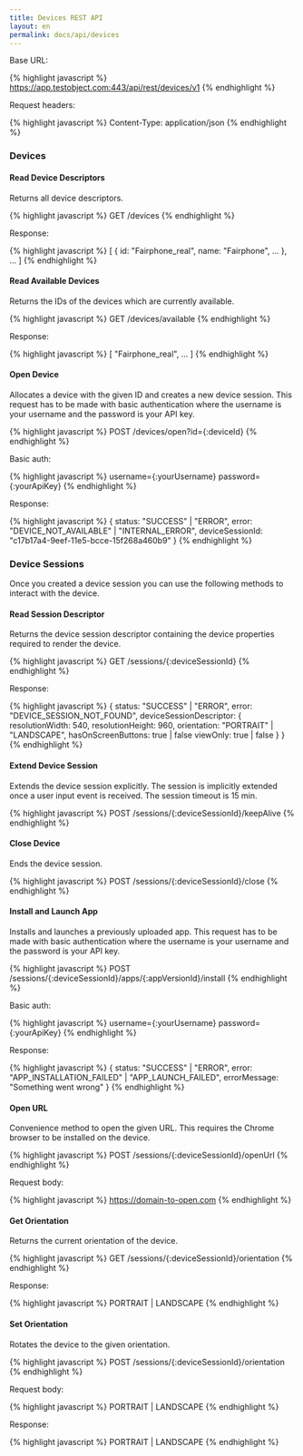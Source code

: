 ```yaml
---
title: Devices REST API
layout: en
permalink: docs/api/devices
---
```



Base URL:

{% highlight javascript %}
https://app.testobject.com:443/api/rest/devices/v1
{% endhighlight %}

Request headers:

{% highlight javascript %}
Content-Type: application/json
{% endhighlight %}


<h3 id="devices">Devices</h3>

<h4 id="read-device-descriptors">Read Device Descriptors</h4>

Returns all device descriptors.

{% highlight javascript %}
GET /devices
{% endhighlight %}

Response:

{% highlight javascript %}
[
	{
		id: "Fairphone_real",
		name: "Fairphone",
		...
	},
	...
]
{% endhighlight %}


<h4 id="read-available-devices">Read Available Devices</h4>

Returns the IDs of the devices which are currently available.

{% highlight javascript %}
GET /devices/available
{% endhighlight %}

Response:

{% highlight javascript %}
[
	"Fairphone_real",
	...
]
{% endhighlight %}


<h4 id="open-device">Open Device</h4>

Allocates a device with the given ID and creates a new device session. This request has to be made with basic authentication where the username is your username and the password is your API key.

{% highlight javascript %}
POST /devices/open?id={:deviceId}
{% endhighlight %}

Basic auth:

{% highlight javascript %}
username={:yourUsername}
password={:yourApiKey}
{% endhighlight %}

Response:

{% highlight javascript %}
{
	status: "SUCCESS" | "ERROR",
	error: "DEVICE_NOT_AVAILABLE" | "INTERNAL_ERROR",
	deviceSessionId: "c17b17a4-9eef-11e5-bcce-15f268a460b9"
}
{% endhighlight %}


<h3 id="devices">Device Sessions</h3>

Once you created a device session you can use the following methods to interact with the device.


<h4 id="read-session-descriptor">Read Session Descriptor</h4>

Returns the device session descriptor containing the device properties required to render the device.

{% highlight javascript %}
GET /sessions/{:deviceSessionId}
{% endhighlight %}

Response:

{% highlight javascript %}
{
	status: "SUCCESS" | "ERROR",
	error: "DEVICE_SESSION_NOT_FOUND",
	deviceSessionDescriptor: {
		resolutionWidth: 540,
		resolutionHeight: 960,
		orientation: "PORTRAIT" | "LANDSCAPE",
		hasOnScreenButtons: true | false
		viewOnly: true | false
	}
}
{% endhighlight %}


<h4 id="close-device">Extend Device Session</h4>

Extends the device session explicitly. The session is implicitly extended once a user input event is received. The session timeout is 15 min.

{% highlight javascript %}
POST /sessions/{:deviceSessionId}/keepAlive
{% endhighlight %}


<h4 id="close-device">Close Device</h4>

Ends the device session.

{% highlight javascript %}
POST /sessions/{:deviceSessionId}/close
{% endhighlight %}


<!--  
<h4 id="install-app">Install App</h4>

Installs a previously uploaded app.

{% highlight javascript %}
POST /sessions/{:deviceSessionId}/apps/{:appVersionId}/install
{% endhighlight %}
 -->


<h4 id="install-and-launch-app">Install and Launch App</h4>

Installs and launches a previously uploaded app. This request has to be made with basic authentication where the username is your username and the password is your API key.

{% highlight javascript %}
POST /sessions/{:deviceSessionId}/apps/{:appVersionId}/install
{% endhighlight %}

Basic auth:

{% highlight javascript %}
username={:yourUsername}
password={:yourApiKey}
{% endhighlight %}

Response:

{% highlight javascript %}
{
	status: "SUCCESS" | "ERROR",
	error: "APP_INSTALLATION_FAILED" | "APP_LAUNCH_FAILED",
	errorMessage: "Something went wrong"
}
{% endhighlight %}


<!--
<h4 id="restart-app">Restart App</h4>

Restarts the app with the given ID.

{% highlight javascript %}
POST /sessions/{:deviceSessionId}/apps/{:appVersionId}/restart
{% endhighlight %}


<h4 id="push-file">Push File</h4>

Pushes a previously uploaded file to the device.

{% highlight javascript %}
POST /sessions/{:deviceSessionId}/files/{:fileId}/push
{% endhighlight %}
-->


<h4 id="open-url">Open URL</h4>

Convenience method to open the given URL. This requires the Chrome browser to be installed on the device. 

{% highlight javascript %}
POST /sessions/{:deviceSessionId}/openUrl
{% endhighlight %}

Request body:

{% highlight javascript %}
https://domain-to-open.com
{% endhighlight %}


<!-- 
<h4 id="paste-content">Paste Content</h4>

Pastes the given text into the device.

{% highlight javascript %}
POST /sessions/{:deviceSessionId}/paste
{% endhighlight %}

Request body:

{% highlight javascript %}
This is the text I wish to paste into the device.
{% endhighlight %}
-->


<h4 id="get-orientation">Get Orientation</h4>

Returns the current orientation of the device.

{% highlight javascript %}
GET /sessions/{:deviceSessionId}/orientation
{% endhighlight %}

Response:

{% highlight javascript %}
PORTRAIT | LANDSCAPE
{% endhighlight %}


<h4 id="set-orientation">Set Orientation</h4>

Rotates the device to the given orientation.

{% highlight javascript %}
POST /sessions/{:deviceSessionId}/orientation
{% endhighlight %}

Request body:

{% highlight javascript %}
PORTRAIT | LANDSCAPE
{% endhighlight %}

Response:

{% highlight javascript %}
PORTRAIT | LANDSCAPE
{% endhighlight %}


<!--
<h4 id="set-gps-coordinates">Set GPS Coordinates</h4>

Sets the GPS coordinates.

{% highlight javascript %}
POST /sessions/{:deviceSessionId}/gps/coordinates
{% endhighlight %}

Request body:

{% highlight javascript %}
{
	lat: "52.51628",
	lon: "13.37772"
}
{% endhighlight %}

Response:

{% highlight javascript %}
{
	lat: "52.51628",
	lon: "13.37772"
}
{% endhighlight %}


<h4 id="adb-shell-command">Execute ADB Shell Command</h4>

Executes the given ADB command. "adb shell" will automatically be prepended. Send "input text 'abc'" to execute the command "adb shell input text 'abc'".

{% highlight javascript %}
POST /sessions/{:deviceSessionId}/adb
{% endhighlight %}

Request body:

{% highlight javascript %}
input text 'abc'
{% endhighlight %}


<h4 id="get-locales">Get Locales</h4>

Returns all locales of the device.

{% highlight javascript %}
GET /sessions/{:deviceSessionId}/locales
{% endhighlight %}

Response:

{% highlight javascript %}
[
	{
		"country": "DE",
		"language": "de",
		"label": "German"
	},
	...
]
{% endhighlight %}


<h4 id="set-locales">Set Locale</h4>

Sets the given locale.

{% highlight javascript %}
POST /sessions/{:deviceSessionId}/locales/{:locale}/set
{% endhighlight %}

Request body:

{% highlight javascript %}
DE
{% endhighlight %}

Response:

{% highlight javascript %}
{
	"country": "DE",
	"language": "de",
	"label": "German"
}
{% endhighlight %}


<h4 id="disable-animations">Disable Animations</h4>

Disables animations.

{% highlight javascript %}
POST /sessions/{:deviceSessionId}/animations/disable
{% endhighlight %}


<h4 id="enable-animations">Enable Animations</h4>

Enables animations.

{% highlight javascript %}
POST /sessions/{:deviceSessionId}/animations/enable
{% endhighlight %}


<h4 id="google-account">Display Google Account Settings</h4>

Convenience method to open the Google Account settings.

{% highlight javascript %}
POST /sessions/{:deviceSessionId}/googleAccount
{% endhighlight %}
-->

